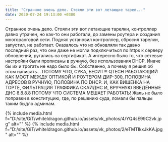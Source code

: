 ```yaml
---
title: "Странное очень дело. Стояли эти вот летающие тарел..."
date: 2020-07-24 19:13:00 +0300
---
```


Странное очень дело. Стояли эти вот летающие тарелки, контроллер давно утрачен, но как-то они работали, до замены роутера и создания многоранговой сети. Поднял установил контроллер, сбросил тарелки, запустил, не работает. Оказалось что их обновляли так давно последний раз, что они даже не могли подключиться по https к серверу обновлений, ругались на сертификат. А интересно было то, что сетевые настройки были прописаны в ручную, без использования DHCP. Иначе бы их и трогать не надо было бы.
Собственно, а почему я решил об этом написать...
ПОТОМУ ЧТО, СУКА, БЕСИТ!!! QTECH РАБОТАЮЩИЙ КАК МОСТ МЕЖДУ ОПТИКОЙ И РОУТЕРОМ ДИР-300, ПОЛОВИНА АДРЕСОВ В РУЧНУЮ, ПОЛОВИНА ПО DHCP. И, КАК ВИШЕНКА НА ТОРТЕ, ФИЛЬТРАЦИЯ ТРАФФИКА СКАЙДНС И, ВРУЧНУЮ ВВЕДЁННЫЕ ДНС 8.8.8.8 ПОТОМУ ЧТО СИСТЕМА МЕШАЕТ РАБОТАТЬ!
Жаль не было поправки в конституцию, где, по решению суда, ломали бы пальцы таким быдло админам.


{% include media.html f="D:/site/GiT/whiteldragon.github.io/assets/vk_photos/4/YQ4sE99C2vk.jpg" alt="" %}
{% include media.html f="D:/site/GiT/whiteldragon.github.io/assets/vk_photos/2/eTMTIkxJkKA.jpg" alt="" %}
